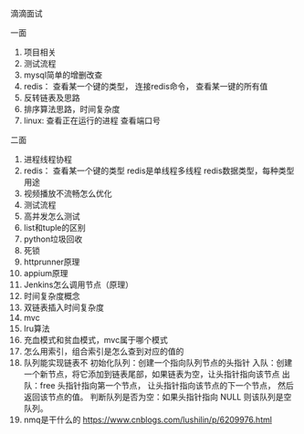 滴滴面试

一面

1. 项目相关
2. 测试流程
3. mysql简单的增删改查
4. redis：
	查看某一个键的类型，
	连接redis命令，
	查看某一键的所有值
5. 反转链表及思路
6. 排序算法思路，时间复杂度
7. linux:
	查看正在运行的进程
	查看端口号

二面

1. 进程线程协程
2. redis：
	查看某一个键的类型
	redis是单线程多线程
	redis数据类型，每种类型用途
3. 视频播放不流畅怎么优化
4. 测试流程
5. 高并发怎么测试
6. list和tuple的区别
7. python垃圾回收
8. 死锁
9. httprunner原理
10. appium原理
11. Jenkins怎么调用节点（原理）
12. 时间复杂度概念
13. 双链表插入时间复杂度
14. mvc
15. lru算法
16. 充血模式和贫血模式，mvc属于哪个模式
17. 怎么用索引，组合索引是怎么查到对应的值的
18. 队列能实现链表不
   初始化队列：创建一个指向队列节点的头指针
   入队：创建一个新节点，将它添加到链表尾部，如果链表为空，让头指针指向该节点
   出队：free 头指针指向第一个节点， 让头指针指向该节点的下一个节点， 然后返回该节点的值。
   判断队列是否为空：如果头指针指向 NULL 则该队列是空队列。
20. nmq是干什么的
  https://www.cnblogs.com/lushilin/p/6209976.html
